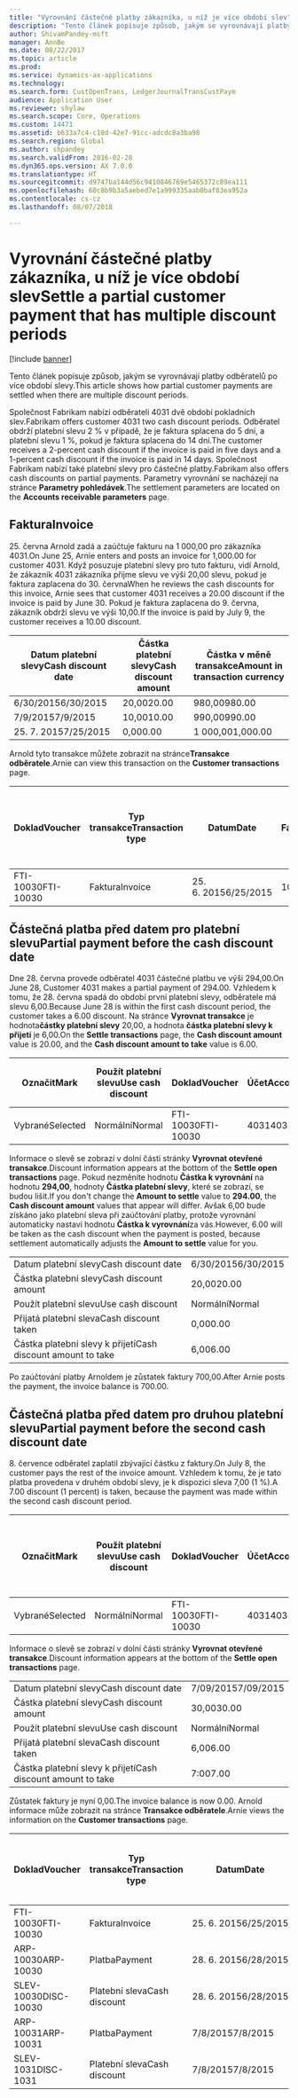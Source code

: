 ```yaml
---
title: "Vyrovnání částečné platby zákazníka, u níž je více období slev"
description: "Tento článek popisuje způsob, jakým se vyrovnávají platby odběratelů po více období slevy."
author: ShivamPandey-msft
manager: AnnBe
ms.date: 08/22/2017
ms.topic: article
ms.prod: 
ms.service: dynamics-ax-applications
ms.technology: 
ms.search.form: CustOpenTrans, LedgerJournalTransCustPaym
audience: Application User
ms.reviewer: shylaw
ms.search.scope: Core, Operations
ms.custom: 14471
ms.assetid: b633a7c4-c18d-42e7-91cc-adcdc8a3ba98
ms.search.region: Global
ms.author: shpandey
ms.search.validFrom: 2016-02-28
ms.dyn365.ops.version: AX 7.0.0
ms.translationtype: HT
ms.sourcegitcommit: d9747ba144d56c9410846769e5465372c89ea111
ms.openlocfilehash: 60c8b9b3a5aebed7e1a999335aab0baf83ea952a
ms.contentlocale: cs-cz
ms.lasthandoff: 08/07/2018

---
```


# <a name="settle-a-partial-customer-payment-that-has-multiple-discount-periods"></a><span data-ttu-id="13b25-103">Vyrovnání částečné platby zákazníka, u níž je více období slev</span><span class="sxs-lookup"><span data-stu-id="13b25-103">Settle a partial customer payment that has multiple discount periods</span></span>

[!include [banner](../includes/banner.md)]

<span data-ttu-id="13b25-104">Tento článek popisuje způsob, jakým se vyrovnávají platby odběratelů po více období slevy.</span><span class="sxs-lookup"><span data-stu-id="13b25-104">This article shows how partial customer payments are settled when there are multiple discount periods.</span></span>

<span data-ttu-id="13b25-105">Společnost Fabrikam nabízí odběrateli 4031 dvě období pokladních slev.</span><span class="sxs-lookup"><span data-stu-id="13b25-105">Fabrikam offers customer 4031 two cash discount periods.</span></span> <span data-ttu-id="13b25-106">Odběratel obdrží platební slevu 2 % v případě, že je faktura splacena do 5 dní, a platební slevu 1 %, pokud je faktura splacena do 14 dní.</span><span class="sxs-lookup"><span data-stu-id="13b25-106">The customer receives a 2-percent cash discount if the invoice is paid in five days and a 1-percent cash discount if the invoice is paid in 14 days.</span></span> <span data-ttu-id="13b25-107">Společnost Fabrikam nabízí také platební slevy pro částečné platby.</span><span class="sxs-lookup"><span data-stu-id="13b25-107">Fabrikam also offers cash discounts on partial payments.</span></span> <span data-ttu-id="13b25-108">Parametry vyrovnání se nacházejí na stránce **Parametry pohledávek**.</span><span class="sxs-lookup"><span data-stu-id="13b25-108">The settlement parameters are located on the **Accounts receivable parameters** page.</span></span>

## <a name="invoice"></a><span data-ttu-id="13b25-109">Faktura</span><span class="sxs-lookup"><span data-stu-id="13b25-109">Invoice</span></span>
<span data-ttu-id="13b25-110">25. června Arnold zadá a zaúčtuje fakturu na 1 000,00 pro zákazníka 4031.</span><span class="sxs-lookup"><span data-stu-id="13b25-110">On June 25, Arnie enters and posts an invoice for 1,000.00 for customer 4031.</span></span> <span data-ttu-id="13b25-111">Když posuzuje platební slevy pro tuto fakturu, vidí Arnold, že zákazník 4031 zákazníka přijme slevu ve výši 20,00 slevu, pokud je faktura zaplacena do 30. června</span><span class="sxs-lookup"><span data-stu-id="13b25-111">When he reviews the cash discounts for this invoice, Arnie sees that customer 4031 receives a 20.00 discount if the invoice is paid by June 30.</span></span> <span data-ttu-id="13b25-112">Pokud je faktura zaplacena do 9. června, zákazník obdrží slevu ve výši 10,00.</span><span class="sxs-lookup"><span data-stu-id="13b25-112">If the invoice is paid by July 9, the customer receives a 10.00 discount.</span></span>

| <span data-ttu-id="13b25-113">Datum platební slevy</span><span class="sxs-lookup"><span data-stu-id="13b25-113">Cash discount date</span></span> | <span data-ttu-id="13b25-114">Částka platební slevy</span><span class="sxs-lookup"><span data-stu-id="13b25-114">Cash discount amount</span></span> | <span data-ttu-id="13b25-115">Částka v měně transakce</span><span class="sxs-lookup"><span data-stu-id="13b25-115">Amount in transaction currency</span></span> |
|--------------------|----------------------|--------------------------------|
| <span data-ttu-id="13b25-116">6/30/2015</span><span class="sxs-lookup"><span data-stu-id="13b25-116">6/30/2015</span></span>          | <span data-ttu-id="13b25-117">20,00</span><span class="sxs-lookup"><span data-stu-id="13b25-117">20.00</span></span>                | <span data-ttu-id="13b25-118">980,00</span><span class="sxs-lookup"><span data-stu-id="13b25-118">980.00</span></span>                         |
| <span data-ttu-id="13b25-119">7/9/2015</span><span class="sxs-lookup"><span data-stu-id="13b25-119">7/9/2015</span></span>           | <span data-ttu-id="13b25-120">10,00</span><span class="sxs-lookup"><span data-stu-id="13b25-120">10.00</span></span>                | <span data-ttu-id="13b25-121">990,00</span><span class="sxs-lookup"><span data-stu-id="13b25-121">990.00</span></span>                         |
| <span data-ttu-id="13b25-122">25. 7. 2015</span><span class="sxs-lookup"><span data-stu-id="13b25-122">7/25/2015</span></span>          | <span data-ttu-id="13b25-123">0,00</span><span class="sxs-lookup"><span data-stu-id="13b25-123">0.00</span></span>                 | <span data-ttu-id="13b25-124">1 000,00</span><span class="sxs-lookup"><span data-stu-id="13b25-124">1,000.00</span></span>                       |

<span data-ttu-id="13b25-125">Arnold tyto transakce můžete zobrazit na stránce**Transakce odběratele**.</span><span class="sxs-lookup"><span data-stu-id="13b25-125">Arnie can view this transaction on the **Customer transactions** page.</span></span>

| <span data-ttu-id="13b25-126">Doklad</span><span class="sxs-lookup"><span data-stu-id="13b25-126">Voucher</span></span>   | <span data-ttu-id="13b25-127">Typ transakce</span><span class="sxs-lookup"><span data-stu-id="13b25-127">Transaction type</span></span> | <span data-ttu-id="13b25-128">Datum</span><span class="sxs-lookup"><span data-stu-id="13b25-128">Date</span></span>      | <span data-ttu-id="13b25-129">Faktura</span><span class="sxs-lookup"><span data-stu-id="13b25-129">Invoice</span></span> | <span data-ttu-id="13b25-130">Částka Má dáti v transakční měně</span><span class="sxs-lookup"><span data-stu-id="13b25-130">Amount in transaction currency debit</span></span> | <span data-ttu-id="13b25-131">Částka Dal v transakční měně</span><span class="sxs-lookup"><span data-stu-id="13b25-131">Amount in transaction currency credit</span></span> | <span data-ttu-id="13b25-132">Zůstatek</span><span class="sxs-lookup"><span data-stu-id="13b25-132">Balance</span></span>  | <span data-ttu-id="13b25-133">Měna</span><span class="sxs-lookup"><span data-stu-id="13b25-133">Currency</span></span> |
|-----------|------------------|-----------|---------|--------------------------------------|---------------------------------------|----------|----------|
| <span data-ttu-id="13b25-134">FTI-10030</span><span class="sxs-lookup"><span data-stu-id="13b25-134">FTI-10030</span></span> | <span data-ttu-id="13b25-135">Faktura</span><span class="sxs-lookup"><span data-stu-id="13b25-135">Invoice</span></span>          | <span data-ttu-id="13b25-136">25. 6. 2015</span><span class="sxs-lookup"><span data-stu-id="13b25-136">6/25/2015</span></span> | <span data-ttu-id="13b25-137">10030</span><span class="sxs-lookup"><span data-stu-id="13b25-137">10030</span></span>   | <span data-ttu-id="13b25-138">1 000,00</span><span class="sxs-lookup"><span data-stu-id="13b25-138">1,000.00</span></span>                             |                                       | <span data-ttu-id="13b25-139">1 000,00</span><span class="sxs-lookup"><span data-stu-id="13b25-139">1,000.00</span></span> | <span data-ttu-id="13b25-140">USD</span><span class="sxs-lookup"><span data-stu-id="13b25-140">USD</span></span>      |

## <a name="partial-payment-before-the-cash-discount-date"></a><span data-ttu-id="13b25-141">Částečná platba před datem pro platební slevu</span><span class="sxs-lookup"><span data-stu-id="13b25-141">Partial payment before the cash discount date</span></span>
<span data-ttu-id="13b25-142">Dne 28. června provede odběratel 4031 částečné platbu ve výši 294,00.</span><span class="sxs-lookup"><span data-stu-id="13b25-142">On June 28, Customer 4031 makes a partial payment of 294.00.</span></span> <span data-ttu-id="13b25-143">Vzhledem k tomu, že 28. června spadá do období první platební slevy, odběratele má slevu 6,00.</span><span class="sxs-lookup"><span data-stu-id="13b25-143">Because June 28 is within the first cash discount period, the customer takes a 6.00 discount.</span></span> <span data-ttu-id="13b25-144">Na stránce **Vyrovnat transakce** je hodnota**částky platební slevy** 20,00, a hodnota **částka platební slevy k přijetí** je 6,00.</span><span class="sxs-lookup"><span data-stu-id="13b25-144">On the **Settle transactions** page, the **Cash discount amount** value is 20.00, and the **Cash discount amount to take** value is 6.00.</span></span>

| <span data-ttu-id="13b25-145">Označit</span><span class="sxs-lookup"><span data-stu-id="13b25-145">Mark</span></span>     | <span data-ttu-id="13b25-146">Použít platební slevu</span><span class="sxs-lookup"><span data-stu-id="13b25-146">Use cash discount</span></span> | <span data-ttu-id="13b25-147">Doklad</span><span class="sxs-lookup"><span data-stu-id="13b25-147">Voucher</span></span>   | <span data-ttu-id="13b25-148">Účet</span><span class="sxs-lookup"><span data-stu-id="13b25-148">Account</span></span> | <span data-ttu-id="13b25-149">Datum</span><span class="sxs-lookup"><span data-stu-id="13b25-149">Date</span></span>      | <span data-ttu-id="13b25-150">Datum splatnosti</span><span class="sxs-lookup"><span data-stu-id="13b25-150">Due date</span></span>  | <span data-ttu-id="13b25-151">Faktura</span><span class="sxs-lookup"><span data-stu-id="13b25-151">Invoice</span></span> | <span data-ttu-id="13b25-152">Částka v měně transakce</span><span class="sxs-lookup"><span data-stu-id="13b25-152">Amount in transaction currency</span></span> | <span data-ttu-id="13b25-153">Měna</span><span class="sxs-lookup"><span data-stu-id="13b25-153">Currency</span></span> | <span data-ttu-id="13b25-154">Částka k vyrovnání</span><span class="sxs-lookup"><span data-stu-id="13b25-154">Amount to settle</span></span> |
|----------|-------------------|-----------|---------|-----------|-----------|---------|--------------------------------|----------|------------------|
| <span data-ttu-id="13b25-155">Vybrané</span><span class="sxs-lookup"><span data-stu-id="13b25-155">Selected</span></span> | <span data-ttu-id="13b25-156">Normální</span><span class="sxs-lookup"><span data-stu-id="13b25-156">Normal</span></span>            | <span data-ttu-id="13b25-157">FTI-10030</span><span class="sxs-lookup"><span data-stu-id="13b25-157">FTI-10030</span></span> | <span data-ttu-id="13b25-158">4031</span><span class="sxs-lookup"><span data-stu-id="13b25-158">4031</span></span>    | <span data-ttu-id="13b25-159">25. 6. 2015</span><span class="sxs-lookup"><span data-stu-id="13b25-159">6/25/2015</span></span> | <span data-ttu-id="13b25-160">25. 7. 2015</span><span class="sxs-lookup"><span data-stu-id="13b25-160">7/25/2015</span></span> | <span data-ttu-id="13b25-161">10030</span><span class="sxs-lookup"><span data-stu-id="13b25-161">10030</span></span>   | <span data-ttu-id="13b25-162">1 000,00</span><span class="sxs-lookup"><span data-stu-id="13b25-162">1,000.00</span></span>                       | <span data-ttu-id="13b25-163">USD</span><span class="sxs-lookup"><span data-stu-id="13b25-163">USD</span></span>      | <span data-ttu-id="13b25-164">294,00</span><span class="sxs-lookup"><span data-stu-id="13b25-164">294.00</span></span>           |

<span data-ttu-id="13b25-165">Informace o slevě se zobrazí v dolní části stránky **Vyrovnat otevřené transakce**.</span><span class="sxs-lookup"><span data-stu-id="13b25-165">Discount information appears at the bottom of the **Settle open transactions** page.</span></span> <span data-ttu-id="13b25-166">Pokud nezměníte hodnotu **Částka k vyrovnání** na hodnotu **294,00**, hodnoty **Částka platební slevy**, které se zobrazí, se budou lišit.</span><span class="sxs-lookup"><span data-stu-id="13b25-166">If you don't change the **Amount to settle** value to **294.00**, the **Cash discount amount** values that appear will differ.</span></span> <span data-ttu-id="13b25-167">Avšak 6,00 bude získáno jako platební sleva při zaúčtování platby, protože vyrovnání automaticky nastaví hodnotu **Částka k vyrovnání**za vás.</span><span class="sxs-lookup"><span data-stu-id="13b25-167">However, 6.00 will be taken as the cash discount when the payment is posted, because settlement automatically adjusts the **Amount to settle** value for you.</span></span>

|                              |           |
|------------------------------|-----------|
| <span data-ttu-id="13b25-168">Datum platební slevy</span><span class="sxs-lookup"><span data-stu-id="13b25-168">Cash discount date</span></span>           | <span data-ttu-id="13b25-169">6/30/2015</span><span class="sxs-lookup"><span data-stu-id="13b25-169">6/30/2015</span></span> |
| <span data-ttu-id="13b25-170">Částka platební slevy</span><span class="sxs-lookup"><span data-stu-id="13b25-170">Cash discount amount</span></span>         | <span data-ttu-id="13b25-171">20,00</span><span class="sxs-lookup"><span data-stu-id="13b25-171">20.00</span></span>     |
| <span data-ttu-id="13b25-172">Použít platební slevu</span><span class="sxs-lookup"><span data-stu-id="13b25-172">Use cash discount</span></span>            | <span data-ttu-id="13b25-173">Normální</span><span class="sxs-lookup"><span data-stu-id="13b25-173">Normal</span></span>    |
| <span data-ttu-id="13b25-174">Přijatá platební sleva</span><span class="sxs-lookup"><span data-stu-id="13b25-174">Cash discount taken</span></span>          | <span data-ttu-id="13b25-175">0,00</span><span class="sxs-lookup"><span data-stu-id="13b25-175">0.00</span></span>      |
| <span data-ttu-id="13b25-176">Částka platební slevy k přijetí</span><span class="sxs-lookup"><span data-stu-id="13b25-176">Cash discount amount to take</span></span> | <span data-ttu-id="13b25-177">6,00</span><span class="sxs-lookup"><span data-stu-id="13b25-177">6.00</span></span>      |

<span data-ttu-id="13b25-178">Po zaúčtování platby Arnoldem je zůstatek faktury 700,00.</span><span class="sxs-lookup"><span data-stu-id="13b25-178">After Arnie posts the payment, the invoice balance is 700.00.</span></span>

## <a name="partial-payment-before-the-second-cash-discount-date"></a><span data-ttu-id="13b25-179">Částečná platba před datem pro druhou platební slevu</span><span class="sxs-lookup"><span data-stu-id="13b25-179">Partial payment before the second cash discount date</span></span>
<span data-ttu-id="13b25-180">8. července odběratel zaplatil zbývající částku z faktury.</span><span class="sxs-lookup"><span data-stu-id="13b25-180">On July 8, the customer pays the rest of the invoice amount.</span></span> <span data-ttu-id="13b25-181">Vzhledem k tomu, že je tato platba provedena v druhém období slevy, je k dispozici sleva 7,00 (1 %).</span><span class="sxs-lookup"><span data-stu-id="13b25-181">A 7.00 discount (1 percent) is taken, because the payment was made within the second cash discount period.</span></span>

| <span data-ttu-id="13b25-182">Označit</span><span class="sxs-lookup"><span data-stu-id="13b25-182">Mark</span></span>     | <span data-ttu-id="13b25-183">Použít platební slevu</span><span class="sxs-lookup"><span data-stu-id="13b25-183">Use cash discount</span></span> | <span data-ttu-id="13b25-184">Doklad</span><span class="sxs-lookup"><span data-stu-id="13b25-184">Voucher</span></span>   | <span data-ttu-id="13b25-185">Účet</span><span class="sxs-lookup"><span data-stu-id="13b25-185">Account</span></span> | <span data-ttu-id="13b25-186">Datum</span><span class="sxs-lookup"><span data-stu-id="13b25-186">Date</span></span>      | <span data-ttu-id="13b25-187">Datum splatnosti</span><span class="sxs-lookup"><span data-stu-id="13b25-187">Due date</span></span>  | <span data-ttu-id="13b25-188">Faktura</span><span class="sxs-lookup"><span data-stu-id="13b25-188">Invoice</span></span> | <span data-ttu-id="13b25-189">Částka Má dáti v transakční měně</span><span class="sxs-lookup"><span data-stu-id="13b25-189">Amount in transaction currency debit</span></span> | <span data-ttu-id="13b25-190">Částka Dal v transakční měně</span><span class="sxs-lookup"><span data-stu-id="13b25-190">Amount in transaction currency credit</span></span> | <span data-ttu-id="13b25-191">Měna</span><span class="sxs-lookup"><span data-stu-id="13b25-191">Currency</span></span> | <span data-ttu-id="13b25-192">Částka k vyrovnání</span><span class="sxs-lookup"><span data-stu-id="13b25-192">Amount to settle</span></span> |
|----------|-------------------|-----------|---------|-----------|-----------|---------|--------------------------------------|---------------------------------------|----------|------------------|
| <span data-ttu-id="13b25-193">Vybrané</span><span class="sxs-lookup"><span data-stu-id="13b25-193">Selected</span></span> | <span data-ttu-id="13b25-194">Normální</span><span class="sxs-lookup"><span data-stu-id="13b25-194">Normal</span></span>            | <span data-ttu-id="13b25-195">FTI-10030</span><span class="sxs-lookup"><span data-stu-id="13b25-195">FTI-10030</span></span> | <span data-ttu-id="13b25-196">4031</span><span class="sxs-lookup"><span data-stu-id="13b25-196">4031</span></span>    | <span data-ttu-id="13b25-197">25. 6. 2015</span><span class="sxs-lookup"><span data-stu-id="13b25-197">6/25/2015</span></span> | <span data-ttu-id="13b25-198">25. 7. 2015</span><span class="sxs-lookup"><span data-stu-id="13b25-198">7/25/2015</span></span> | <span data-ttu-id="13b25-199">10030</span><span class="sxs-lookup"><span data-stu-id="13b25-199">10030</span></span>   | <span data-ttu-id="13b25-200">700,00</span><span class="sxs-lookup"><span data-stu-id="13b25-200">700.00</span></span>                               |                                       | <span data-ttu-id="13b25-201">USD</span><span class="sxs-lookup"><span data-stu-id="13b25-201">USD</span></span>      | <span data-ttu-id="13b25-202">693,00</span><span class="sxs-lookup"><span data-stu-id="13b25-202">693.00</span></span>           |

<span data-ttu-id="13b25-203">Informace o slevě se zobrazí v dolní části stránky **Vyrovnat otevřené transakce**.</span><span class="sxs-lookup"><span data-stu-id="13b25-203">Discount information appears at the bottom of the **Settle open transactions** page.</span></span>

|                              |           |
|------------------------------|-----------|
| <span data-ttu-id="13b25-204">Datum platební slevy</span><span class="sxs-lookup"><span data-stu-id="13b25-204">Cash discount date</span></span>           | <span data-ttu-id="13b25-205">7/09/2015</span><span class="sxs-lookup"><span data-stu-id="13b25-205">7/09/2015</span></span> |
| <span data-ttu-id="13b25-206">Částka platební slevy</span><span class="sxs-lookup"><span data-stu-id="13b25-206">Cash discount amount</span></span>         | <span data-ttu-id="13b25-207">30,00</span><span class="sxs-lookup"><span data-stu-id="13b25-207">30.00</span></span>     |
| <span data-ttu-id="13b25-208">Použít platební slevu</span><span class="sxs-lookup"><span data-stu-id="13b25-208">Use cash discount</span></span>            | <span data-ttu-id="13b25-209">Normální</span><span class="sxs-lookup"><span data-stu-id="13b25-209">Normal</span></span>    |
| <span data-ttu-id="13b25-210">Přijatá platební sleva</span><span class="sxs-lookup"><span data-stu-id="13b25-210">Cash discount taken</span></span>          | <span data-ttu-id="13b25-211">6,00</span><span class="sxs-lookup"><span data-stu-id="13b25-211">6.00</span></span>      |
| <span data-ttu-id="13b25-212">Částka platební slevy k přijetí</span><span class="sxs-lookup"><span data-stu-id="13b25-212">Cash discount amount to take</span></span> | <span data-ttu-id="13b25-213">7:00</span><span class="sxs-lookup"><span data-stu-id="13b25-213">7.00</span></span>      |

<span data-ttu-id="13b25-214">Zůstatek faktury je nyní 0,00.</span><span class="sxs-lookup"><span data-stu-id="13b25-214">The invoice balance is now 0.00.</span></span> <span data-ttu-id="13b25-215">Arnold informace může zobrazit na stránce **Transakce odběratele**.</span><span class="sxs-lookup"><span data-stu-id="13b25-215">Arnie views the information on the **Customer transactions** page.</span></span>

| <span data-ttu-id="13b25-216">Doklad</span><span class="sxs-lookup"><span data-stu-id="13b25-216">Voucher</span></span>    | <span data-ttu-id="13b25-217">Typ transakce</span><span class="sxs-lookup"><span data-stu-id="13b25-217">Transaction type</span></span> | <span data-ttu-id="13b25-218">Datum</span><span class="sxs-lookup"><span data-stu-id="13b25-218">Date</span></span>      | <span data-ttu-id="13b25-219">Faktura</span><span class="sxs-lookup"><span data-stu-id="13b25-219">Invoice</span></span> | <span data-ttu-id="13b25-220">Částka Má dáti v transakční měně</span><span class="sxs-lookup"><span data-stu-id="13b25-220">Amount in transaction currency debit</span></span> | <span data-ttu-id="13b25-221">Částka Dal v transakční měně</span><span class="sxs-lookup"><span data-stu-id="13b25-221">Amount in transaction currency credit</span></span> | <span data-ttu-id="13b25-222">Zůstatek</span><span class="sxs-lookup"><span data-stu-id="13b25-222">Balance</span></span> | <span data-ttu-id="13b25-223">Měna</span><span class="sxs-lookup"><span data-stu-id="13b25-223">Currency</span></span> |
|------------|------------------|-----------|---------|--------------------------------------|---------------------------------------|---------|----------|
| <span data-ttu-id="13b25-224">FTI-10030</span><span class="sxs-lookup"><span data-stu-id="13b25-224">FTI-10030</span></span>  | <span data-ttu-id="13b25-225">Faktura</span><span class="sxs-lookup"><span data-stu-id="13b25-225">Invoice</span></span>          | <span data-ttu-id="13b25-226">25. 6. 2015</span><span class="sxs-lookup"><span data-stu-id="13b25-226">6/25/2015</span></span> | <span data-ttu-id="13b25-227">10030</span><span class="sxs-lookup"><span data-stu-id="13b25-227">10030</span></span>   | <span data-ttu-id="13b25-228">1 000,00</span><span class="sxs-lookup"><span data-stu-id="13b25-228">1,000.00</span></span>                             |                                       | <span data-ttu-id="13b25-229">0,00</span><span class="sxs-lookup"><span data-stu-id="13b25-229">0.00</span></span>    | <span data-ttu-id="13b25-230">USD</span><span class="sxs-lookup"><span data-stu-id="13b25-230">USD</span></span>      |
| <span data-ttu-id="13b25-231">ARP-10030</span><span class="sxs-lookup"><span data-stu-id="13b25-231">ARP-10030</span></span>  |  <span data-ttu-id="13b25-232">Platba</span><span class="sxs-lookup"><span data-stu-id="13b25-232">Payment</span></span>         | <span data-ttu-id="13b25-233">28. 6. 2015</span><span class="sxs-lookup"><span data-stu-id="13b25-233">6/28/2015</span></span> |         |                                      | <span data-ttu-id="13b25-234">294,00</span><span class="sxs-lookup"><span data-stu-id="13b25-234">294.00</span></span>                                | <span data-ttu-id="13b25-235">0,00</span><span class="sxs-lookup"><span data-stu-id="13b25-235">0.00</span></span>    | <span data-ttu-id="13b25-236">USD</span><span class="sxs-lookup"><span data-stu-id="13b25-236">USD</span></span>      |
| <span data-ttu-id="13b25-237">SLEV-10030</span><span class="sxs-lookup"><span data-stu-id="13b25-237">DISC-10030</span></span> |  <span data-ttu-id="13b25-238">Platební sleva</span><span class="sxs-lookup"><span data-stu-id="13b25-238">Cash discount</span></span>   | <span data-ttu-id="13b25-239">28. 6. 2015</span><span class="sxs-lookup"><span data-stu-id="13b25-239">6/28/2015</span></span> |         |                                      | <span data-ttu-id="13b25-240">6,00</span><span class="sxs-lookup"><span data-stu-id="13b25-240">6.00</span></span>                                  | <span data-ttu-id="13b25-241">0,00</span><span class="sxs-lookup"><span data-stu-id="13b25-241">0.00</span></span>    | <span data-ttu-id="13b25-242">USD</span><span class="sxs-lookup"><span data-stu-id="13b25-242">USD</span></span>      |
| <span data-ttu-id="13b25-243">ARP-10031</span><span class="sxs-lookup"><span data-stu-id="13b25-243">ARP-10031</span></span>  |  <span data-ttu-id="13b25-244">Platba</span><span class="sxs-lookup"><span data-stu-id="13b25-244">Payment</span></span>         | <span data-ttu-id="13b25-245">7/8/2015</span><span class="sxs-lookup"><span data-stu-id="13b25-245">7/8/2015</span></span>  |         |                                      | <span data-ttu-id="13b25-246">693,00</span><span class="sxs-lookup"><span data-stu-id="13b25-246">693.00</span></span>                                | <span data-ttu-id="13b25-247">0,00</span><span class="sxs-lookup"><span data-stu-id="13b25-247">0.00</span></span>    | <span data-ttu-id="13b25-248">USD</span><span class="sxs-lookup"><span data-stu-id="13b25-248">USD</span></span>      |
| <span data-ttu-id="13b25-249">SLEV-1031</span><span class="sxs-lookup"><span data-stu-id="13b25-249">DISC-1031</span></span>  |  <span data-ttu-id="13b25-250">Platební sleva</span><span class="sxs-lookup"><span data-stu-id="13b25-250">Cash discount</span></span>   | <span data-ttu-id="13b25-251">7/8/2015</span><span class="sxs-lookup"><span data-stu-id="13b25-251">7/8/2015</span></span>  |         |                                      | <span data-ttu-id="13b25-252">7:00</span><span class="sxs-lookup"><span data-stu-id="13b25-252">7.00</span></span>                                  | <span data-ttu-id="13b25-253">0,00</span><span class="sxs-lookup"><span data-stu-id="13b25-253">0.00</span></span>    | <span data-ttu-id="13b25-254">USD</span><span class="sxs-lookup"><span data-stu-id="13b25-254">USD</span></span>      |






